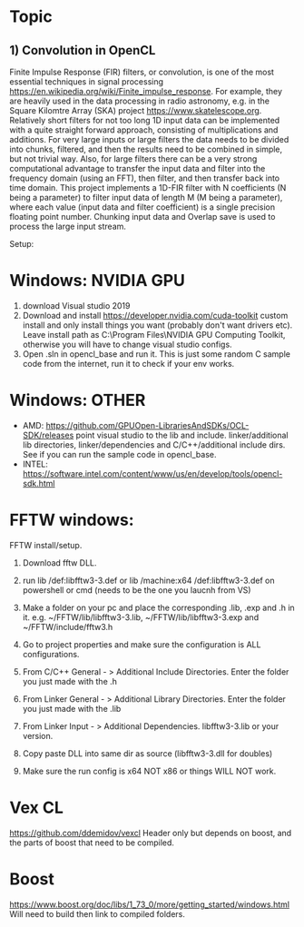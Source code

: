 # Topic
## 1) Convolution in OpenCL
Finite Impulse Response (FIR) filters, or convolution, is one of the most essential techniques in signal processing <https://en.wikipedia.org/wiki/Finite_impulse_response>. For example, they are heavily used in the data processing in radio astronomy, e.g. in the Square Kilomtre Array (SKA) project <https://www.skatelescope.org>. Relatively short filters for not too long 1D input data can be implemented with a quite straight forward approach, consisting of multiplications and additions. For very large inputs or large filters the data needs to be divided into chunks, filtered, and then the results need to be combined in simple, but not trivial way. Also, for large filters there can be a very strong computational advantage to transfer the input data and filter into the frequency domain (using an FFT), then filter, and then transfer back into time domain. 
This project implements a 1D-FIR filter with N coefficients (N being a parameter) to filter input data of length M (M being a parameter), where each value (input data and filter coefficient) is a single precision floating point number. Chunking input data and Overlap save is used to process the large input stream.


Setup:

# Windows: NVIDIA GPU
1. download Visual studio 2019
2. Download and install https://developer.nvidia.com/cuda-toolkit custom install and only install things you want (probably don't want drivers etc). Leave install path as C:\Program Files\NVIDIA GPU Computing Toolkit, otherwise you will have to change visual studio configs.
3. Open .sln in opencl_base and run it. This is just some random C sample code from the internet, run it to check if your env works.

# Windows: OTHER 
* AMD: https://github.com/GPUOpen-LibrariesAndSDKs/OCL-SDK/releases
point visual studio to the lib and include. linker/additional lib directories,  linker/dependencies and C/C++/additional include dirs. See if you can run the sample code in opencl_base.
* INTEL: https://software.intel.com/content/www/us/en/develop/tools/opencl-sdk.html

# FFTW windows:
FFTW install/setup.

1. Download fftw DLL.

2. run lib /def:libfftw3-3.def or lib /machine:x64 /def:libfftw3-3.def on powershell or cmd 
	(needs to be the one you laucnh from VS)
	
3. Make a folder on your pc and place the corresponding .lib, .exp and .h in it.
	e.g. ~/FFTW/lib/libfftw3-3.lib, ~/FFTW/lib/libfftw3-3.exp and ~/FFTW/include/fftw3.h
	
4. Go to project properties and make sure the configuration is ALL configurations.

5. From C/C++ General - > Additional Include Directories. Enter the folder you just made with the .h

6. From Linker General - > Additional Library Directories. Enter the folder you just made with the .lib

7. From Linker Input - > Additional Dependencies. libfftw3-3.lib or your version.

8. Copy paste DLL into same dir as source (libfftw3-3.dll for doubles)

9. Make sure the run config is x64 NOT x86 or things WILL NOT work.

# Vex CL
https://github.com/ddemidov/vexcl
Header only but depends on boost, and the parts of boost that need to be compiled.

# Boost
https://www.boost.org/doc/libs/1_73_0/more/getting_started/windows.html
Will need to build then link to compiled folders.
